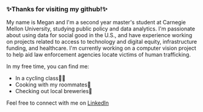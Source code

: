 ### ✨Thanks for visiting my github!✨

My name is Megan and I'm a second year master's student at Carnegie Mellon University, studying public policy and data analytics. I'm passionate about using data for social good in the U.S., and have experience working on projects related to access to technology and digital equity, infrastructure funding, and healthcare. I'm currently working on a computer vision project to help aid law enforcement agencies locate victims of human trafficking. 

In my free time, you can find me:
- In a cycling class🚴‍♂️
- Cooking with my roommates🍴
- Checking out local breweries🍻

Feel free to connect with me on [LinkedIn](https://www.linkedin.com/in/megan-hussey/)
